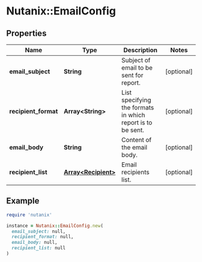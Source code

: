 # Nutanix::EmailConfig

## Properties

| Name | Type | Description | Notes |
| ---- | ---- | ----------- | ----- |
| **email_subject** | **String** | Subject of email to be sent for report. | [optional] |
| **recipient_format** | **Array&lt;String&gt;** | List specifying the formats in which report is to be sent. | [optional] |
| **email_body** | **String** | Content of the email body. | [optional] |
| **recipient_list** | [**Array&lt;Recipient&gt;**](Recipient.md) | Email recipients list. | [optional] |

## Example

```ruby
require 'nutanix'

instance = Nutanix::EmailConfig.new(
  email_subject: null,
  recipient_format: null,
  email_body: null,
  recipient_list: null
)
```

